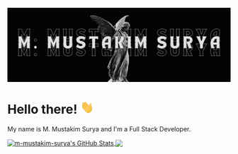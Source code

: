 [![Header](https://github.com/m-mustakim-surya/m-mustakim-surya/blob/main/header-takim.png)](https://takimsurya.vercel.app)

# Hello there! <img src="https://github.com/m-mustakim-surya/m-mustakim-surya/blob/main/wave.gif" width="30px" height="30px" />

My name is M. Mustakim Surya and I'm a Full Stack Developer.

<a href="https://github.com/m-mustakim-surya/m-mustakim-surya">
  <img align="center" src="https://github-readme-stats.vercel.app/api?username=m-mustakim-surya&show_icons=true&line_height=27&count_private=true&title_color=ffffff&text_color=c9cacc&icon_color=2bbc8a&bg_color=1d1f21" alt="m-mustakim-surya's GitHub Stats" />
</a>

  <img align="center" src="https://github-readme-stats.vercel.app/api/top-langs/?username=m-mustakim-surya&hide_progress=true&hide=scss,tex&title_color=ffffff&text_color=c9cacc&icon_color=2bbc8a&bg_color=1d1f21&langs_count=4" />
